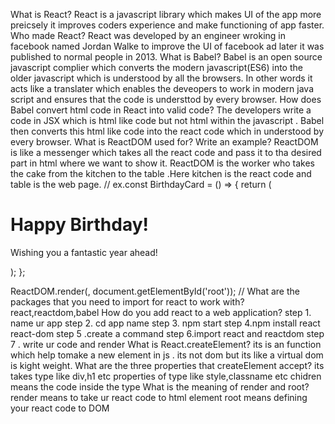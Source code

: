 What is React?
React is a javascript library which makes UI of the app more preicsely it improves coders experience and make functioning of app faster.
Who made React?
React was developed by an engineer wroking in facebook named Jordan Walke to improve the UI of facebook ad later it was published to normal people in 2013.
What is Babel?
Babel is an open source javascript complier which converts the modern javascript(ES6) into the older javascript which is understood by all the browsers. In other words it acts like a translater which enables the deveopers to work in modern java script and ensures that the code is understtod by every browser.
How does Babel convert html code in React into valid code?
The developers write a code in JSX which is html like code but not html within the javascript . Babel then  converts this html like code into the react code which in understood by every browser.
What is ReactDOM used for? Write an example?
ReactDOM is like a messenger which takes all the react code and pass it to tha desired part in html where we want to show it. ReactDOM is the worker who takes the cake from the kitchen to the table .Here kitchen is the react code and table is the web page.
//  ex.const BirthdayCard = () => {
  return (
    <div>
      <h1>Happy Birthday!</h1>
      <p>Wishing you a fantastic year ahead!</p>
    </div>
  );
};

ReactDOM.render(<BirthdayCard />, document.getElementById('root')); //
What are the packages that you need to import for react to work with?
react,reactdom,babel
How do you add react to a web application?
step 1. name ur app
step 2. cd app name
step 3. npm start
step 4.npm install react react-dom
step 5 .create a command
step 6.import react and reactdom
step 7 . write ur code and render
What is React.createElement?
its is an function which help tomake a new element in js . its not dom but its like a virtual dom is kight weight.
What are the three properties that createElement accept?
its takes type like div,h1 etc
properties of type like style,classname etc
chidren means the code inside the type
What is the meaning of render and root?
render means to take ur react code to html element
root means defining your react code to DOM
